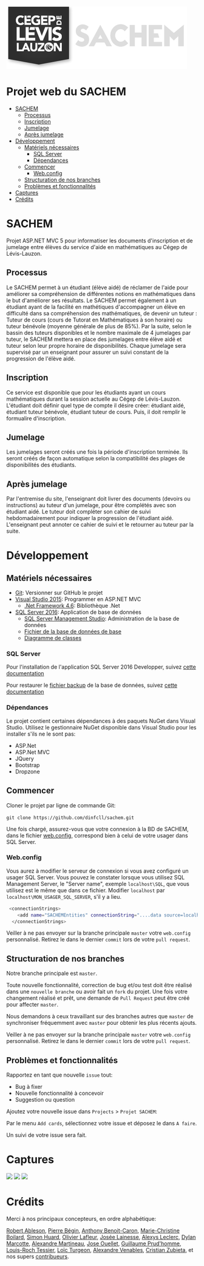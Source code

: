 ![CCL-logo](sachem/Images/logo-cegepBLANC.jpg)![sachem-logo](/sachem/Images/logo-sachemBLANC.jpg)

# Projet web du SACHEM

* [SACHEM](#sachem)
    * [Processus](#processus)
    * [Inscription](#inscription)
    * [Jumelage](#jumelage)
    * [Après jumelage](#après-jumelage)
* [Développement](#développement)
    * [Matériels nécessaires](#matériels-nécessaires)
        * [SQL Server](#sql-server)
        * [Dépendances](#dépendances)
    * [Commencer](#commencer)
        * [Web.config](#webconfig)
    * [Structuration de nos branches](#structuration-de-nos-branches)
    * [Problèmes et fonctionnalités](#problèmes-et-fonctionnalités)
* [Captures](#captures)
* [Crédits](#crédits)
   
# SACHEM

Projet ASP.NET MVC 5 pour informatiser les documents d'inscription et de jumelage entre élèves du service d'aide en mathématiques au Cégep de Lévis-Lauzon.

## Processus

Le SACHEM permet à un étudiant (élève aidé) de réclamer de l'aide pour améliorer sa compréhension de différentes notions en mathématiques dans le but d'améliorer ses résultats. Le SACHEM permet également à un étudiant ayant de la facilité en mathétiques d'accompagner un élève en difficulté dans sa compréhension des mathématiques, de devenir un tuteur : Tuteur de cours (cours de Tutorat en Mathématiques à son horaire) ou tuteur bénévole (moyenne générale de plus de 85%). Par la suite, selon le bassin des tuteurs disponibles et le nombre maximale de 4 jumelages par tuteur, le SACHEM mettera en place des jumelages entre élève aidé et tuteur selon leur propre horaire de disponibilités. Chaque jumelage sera supervisé par un enseignant pour assurer un suivi constant de la progression de l'élève aidé.

## Inscription

Ce service est disponible que pour les étudiants ayant un cours mathématiques durant la session actuelle au Cégep de Lévis-Lauzon. L'étudiant doit définir quel type de compte il désire créer: étudiant aidé, étudiant tuteur bénévole, étudiant tuteur de cours. Puis, il doit remplir le formualire d'inscription.

## Jumelage

Les jumelages seront créés une fois la période d'inscription terminée. Ils seront créés de façon automatique selon la compatibilité des plages de disponibilités des étudiants.


## Après jumelage

Par l'entremise du site, l'enseignant doit livrer des documents (devoirs ou instructions) au tuteur d'un jumelage, pour être complétés avec son étudiant aidé. Le tuteur doit compléter son cahier de suivi hebdomadairement pour indiquer la progression de l'étudiant aidé. L'enseignant peut annoter ce cahier de suivi et le retourner au tuteur par la suite.

# Développement

## Matériels nécessaires

* [Git](http://git-scm.com/book/en/v2/Getting-Started-Installing-Git): Versionner sur GitHub le projet
* [Visual Studio 2015](https://www.visualstudio.com/post-download-vs/?sku=community&clcid=0x409&telem=ga): Programmer en ASP.NET MVC
   * [.Net Framework 4.6](https://www.microsoft.com/en-ca/download/details.aspx?id=48130): Bibliothèque .Net
* [SQL Server 2016](https://www.microsoft.com/en-us/sql-server/sql-server-downloads): Application de base de données
   * [SQL Server Management Studio](https://msdn.microsoft.com/library/mt238290.aspx): Administration de la base de données
   * [Fichier de la base de données de base](https://github.com/dinfcll/sachem/blob/jwallet-readme-doc/sachem/_Contribute/sachem.bak)
   * [Diagramme de classes](https://github.com/dinfcll/sachem/blob/jwallet-readme-doc/sachem/_Contribute/Diagrammes%20de%20classes%20SACHEM.png)

### SQL Server

Pour l'installation de l'application SQL Server 2016 Developper, suivez [cette documentation](http://www.sqlcoffee.com/SQLServer2016_0001.htm)

Pour restaurer le [fichier backup](https://github.com/dinfcll/sachem/blob/jwallet-readme-doc/sachem/_Contribute/sachem.bak) de la base de données, suivez [cette documentation](http://www.howtogeek.com/50354/restoring-a-sql-database-backup-using-sql-server-management-studio/)

### Dépendances

Le projet contient certaines dépendances à des paquets NuGet dans Visual Studio. Utilisez le gestionnaire NuGet disponible dans Visual Studio pour les installer s'ils ne le sont pas:
- ASP.Net
- ASP.Net MVC
- JQuery
- Bootstrap
- Dropzone

## Commencer

Cloner le projet par ligne de commande Git:

`git clone https://github.com/dinfcll/sachem.git`

Une fois chargé, assurez-vous que votre connexion à la BD de SACHEM, dans le fichier [web.config](webconfig), correspond bien à celui de votre usager dans SQL Server.

### Web.config

Vous aurez à modifier le serveur de connexion si vous avez configuré un usager SQL Server. Vous pouvez le constater lorsque vous utilisez SQL Management Server, le "Server name", exemple `localhost\SQL`, que vous utilisez est le même que dans ce fichier. Modifier `localhost` par `localhost\MON_USAGER_SQL_SERVER`, s'il y a lieu.

```sh
 <connectionStrings>
    <add name="SACHEMEntities" connectionString="....data source=localhost;...." />
  </connectionStrings>
```

Veiller à ne pas envoyer sur la branche principale `master` votre `web.config` personnalisé. Retirez le dans le dernier `commit` lors de votre `pull request`.

## Structuration de nos branches

Notre branche principale est `master`.

Toute nouvelle fonctionnalité, correction de bug et/ou test doit être réalisé dans une `nouvelle branche` ou avoir fait un `fork` du projet. Une fois votre changement réalisé et prêt, une demande de `Pull Request` peut être créé pour affecter `master`.

Nous demandons à ceux travaillant sur des branches autres que `master` de synchroniser fréquemment avec `master` pour obtenir les plus récents ajouts.

Veiller à ne pas envoyer sur la branche principale `master` votre `web.config` personnalisé. Retirez le dans le dernier `commit` lors de votre `pull request`.

## Problèmes et fonctionnalités

Rapportez en tant que nouvelle `issue` tout:
- Bug à fixer
- Nouvelle fonctionnalité à concevoir
- Suggestion ou question

Ajoutez votre nouvelle issue dans `Projects` > `Projet SACHEM`:

Par le menu `Add cards`, sélectionnez votre issue et déposez le dans `A faire`.

Un suivi de votre issue sera fait.

# Captures

<img width="150" src="https://git.dinf.cll.qc.ca/lainessej/sachem/uploads/95b7a5e0607519d675b55dbb57844558/Inscription_1.PNG"/>
<img width="150" src="https://git.dinf.cll.qc.ca/lainessej/sachem/uploads/72f685881b3f055fea8f958903fb0ab4/MAJ_jumelage_-_d%C3%A9tail_-_jumelage_possible.PNG"/>
<img width="150" src="https://git.dinf.cll.qc.ca/lainessej/sachem/uploads/39d0284b0e52e0551d1baf6bbfbd6da0/rapport_initial_B.PNG"/>

# Crédits

Merci à nos principaux concepteurs, en ordre alphabétique:

[Robert Ableson](#),
[Pierre Bégin](#),
[Anthony Benoit-Caron](https://github.com/Anthobc),
[Marie-Christine Boilard](#),
[Simon Huard](https://github.com/simHuard),
[Olivier Lafleur](https://github.com/olafleur),
[Josée Lainesse](#),
[Alexys Leclerc](https://github.com/LeclercA),
[Dylan Marcotte](https://github.com/FragZServer),
[Alexandre Martineau](https://github.com/AlexandreMartineau),
[Jose Ouellet](https://github.com/jwallet),
[Guillaume Prud'homme](https://github.com/GuillaumePrudhomme),
[Louis-Roch Tessier](https://github.com/louisrochtessier),
[Loïc Turgeon](https://github.com/loicturgeon),
[Alexandre Venables](https://github.com/VenablesAu),
[Cristian Zubieta](https://github.com/cristianzubieta),
et nos supers [contribueurs](https://github.com/dinfcll/sachem/graphs/contributors).
